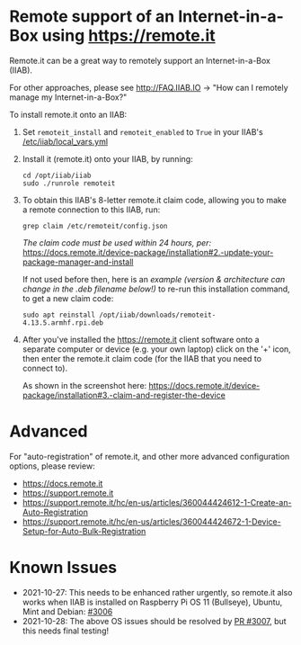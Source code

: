 # Remote support of an Internet-in-a-Box using https://remote.it

Remote.it can be a great way to remotely support an Internet-in-a-Box (IIAB).  

For other approaches, please see http://FAQ.IIAB.IO -> "How can I remotely manage my Internet-in-a-Box?"

To install remote.it onto an IIAB:

1. Set `remoteit_install` and `remoteit_enabled` to `True` in your IIAB's [/etc/iiab/local_vars.yml](http://wiki.laptop.org/go/IIAB/FAQ#What_is_local_vars.yml_and_how_do_I_customize_it.3F)
2. Install it (remote.it) onto your IIAB, by running:
   ```
   cd /opt/iiab/iiab
   sudo ./runrole remoteit
   ```
   <!--EXPLANATION: The above installs remote.it, in a way that was originally designed to be interactive, and provide you the claim code needed to make a remote connection to this IIAB.  The claim code is further explained below.-->

3. To obtain this IIAB's 8-letter remote.it claim code, allowing you to make a remote connection to this IIAB, run:
   ```
   grep claim /etc/remoteit/config.json
   ```
   *The claim code must be used within 24 hours, per:* https://docs.remote.it/device-package/installation#2.-update-your-package-manager-and-install

   If not used before then, here is an *example (version & architecture can change in the .deb filename below!)* to re-run this installation command, to get a new claim code:
   ```
   sudo apt reinstall /opt/iiab/downloads/remoteit-4.13.5.armhf.rpi.deb
   ```
4. After you've installed the https://remote.it client software onto a separate computer or device (e.g. your own laptop) click on the '+' icon, then enter the remote.it claim code (for the IIAB that you need to connect to).

   As shown in the screenshot here: https://docs.remote.it/device-package/installation#3.-claim-and-register-the-device

# Advanced

For "auto-registration" of remote.it, and other more advanced configuration options, please review:

- https://docs.remote.it
- https://support.remote.it
- https://support.remote.it/hc/en-us/articles/360044424612-1-Create-an-Auto-Registration
- https://support.remote.it/hc/en-us/articles/360044424672-1-Device-Setup-for-Auto-Bulk-Registration

# Known Issues

- 2021-10-27: This needs to be enhanced rather urgently, so remote.it also works when IIAB is installed on Raspberry Pi OS 11 (Bullseye), Ubuntu, Mint and Debian: [#3006](https://github.com/iiab/iiab/issues/3006)
- 2021-10-28: The above OS issues should be resolved by [PR #3007](https://github.com/iiab/iiab/pull/3007), but this needs final testing!

